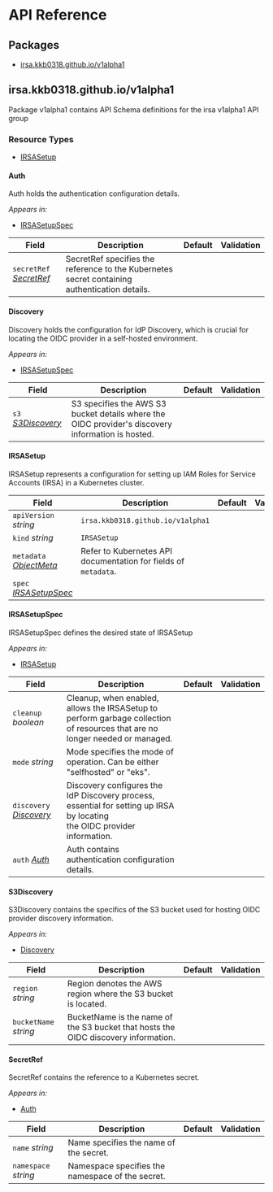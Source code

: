 # API Reference

## Packages
- [irsa.kkb0318.github.io/v1alpha1](#irsakkb0318githubiov1alpha1)


## irsa.kkb0318.github.io/v1alpha1

Package v1alpha1 contains API Schema definitions for the irsa v1alpha1 API group

### Resource Types
- [IRSASetup](#irsasetup)



#### Auth



Auth holds the authentication configuration details.



_Appears in:_
- [IRSASetupSpec](#irsasetupspec)

| Field | Description | Default | Validation |
| --- | --- | --- | --- |
| `secretRef` _[SecretRef](#secretref)_ | SecretRef specifies the reference to the Kubernetes secret containing authentication details. |  |  |


#### Discovery



Discovery holds the configuration for IdP Discovery, which is crucial for locating
the OIDC provider in a self-hosted environment.



_Appears in:_
- [IRSASetupSpec](#irsasetupspec)

| Field | Description | Default | Validation |
| --- | --- | --- | --- |
| `s3` _[S3Discovery](#s3discovery)_ | S3 specifies the AWS S3 bucket details where the OIDC provider's discovery information is hosted. |  |  |


#### IRSASetup



IRSASetup represents a configuration for setting up IAM Roles for Service Accounts (IRSA) in a Kubernetes cluster.





| Field | Description | Default | Validation |
| --- | --- | --- | --- |
| `apiVersion` _string_ | `irsa.kkb0318.github.io/v1alpha1` | | |
| `kind` _string_ | `IRSASetup` | | |
| `metadata` _[ObjectMeta](https://kubernetes.io/docs/reference/generated/kubernetes-api/v1.28/#objectmeta-v1-meta)_ | Refer to Kubernetes API documentation for fields of `metadata`. |  |  |
| `spec` _[IRSASetupSpec](#irsasetupspec)_ |  |  |  |


#### IRSASetupSpec



IRSASetupSpec defines the desired state of IRSASetup



_Appears in:_
- [IRSASetup](#irsasetup)

| Field | Description | Default | Validation |
| --- | --- | --- | --- |
| `cleanup` _boolean_ | Cleanup, when enabled, allows the IRSASetup to perform garbage collection<br />of resources that are no longer needed or managed. |  |  |
| `mode` _string_ | Mode specifies the mode of operation. Can be either "selfhosted" or "eks". |  |  |
| `discovery` _[Discovery](#discovery)_ | Discovery configures the IdP Discovery process, essential for setting up IRSA by locating<br />the OIDC provider information. |  |  |
| `auth` _[Auth](#auth)_ | Auth contains authentication configuration details. |  |  |




#### S3Discovery



S3Discovery contains the specifics of the S3 bucket used for hosting OIDC provider discovery information.



_Appears in:_
- [Discovery](#discovery)

| Field | Description | Default | Validation |
| --- | --- | --- | --- |
| `region` _string_ | Region denotes the AWS region where the S3 bucket is located. |  |  |
| `bucketName` _string_ | BucketName is the name of the S3 bucket that hosts the OIDC discovery information. |  |  |


#### SecretRef



SecretRef contains the reference to a Kubernetes secret.



_Appears in:_
- [Auth](#auth)

| Field | Description | Default | Validation |
| --- | --- | --- | --- |
| `name` _string_ | Name specifies the name of the secret. |  |  |
| `namespace` _string_ | Namespace specifies the namespace of the secret. |  |  |




